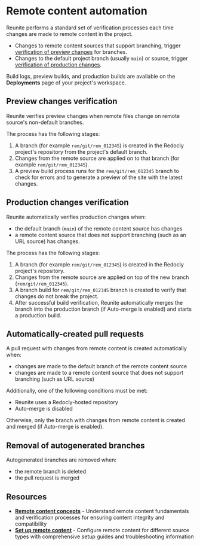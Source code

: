# Remote content automation

Reunite performs a standard set of verification processes each time changes are made to remote content in the project.

- Changes to remote content sources that support branching, trigger [verification of preview changes](#preview-changes-verification) for branches.
- Changes to the default project branch (usually `main`) or source, trigger [verification of production changes](#production-changes-verification).

Build logs, preview builds, and production builds are available on the **Deployments** page of your project's workspace.

## Preview changes verification

Reunite verifies preview changes when remote files change on remote source's non-default branches.

The process has the following stages:

1. A branch (for example `rem/git/rem_012345`) is created in the Redocly project's repository from the project's default branch.
2. Changes from the remote source are applied on to that branch (for example `rem/git/rem_012345`).
3. A preview build process runs for the `rem/git/rem_012345` branch to check for errors and to generate a preview of the site with the latest changes.

## Production changes verification

Reunite automatically verifies production changes when:

- the default branch (`main`) of the remote content source has changes
- a remote content source that does not support branching (such as an URL source) has changes.

The process has the following stages:

1. A branch (for example `rem/git/rem_012345`) is created in the Redocly project's repository.
2. Changes from the remote source are applied on top of the new branch (`rem/git/rem_012345`).
4. A branch build for `rem/git/rem_012345` branch is created to verify that changes do not break the project.
5. After successful build verification, Reunite automatically merges the branch into the production branch (if Auto-merge is enabled) and starts a production build.

## Automatically-created pull requests

A pull request with changes from remote content is created automatically when:
- changes are made to the default branch of the remote content source
- changes are made to a remote content source that does not support branching (such as URL source)

Additionally, one of the following conditions must be met:
- Reunite uses a Redocly-hosted repository
- Auto-merge is disabled

Otherwise, only the branch with changes from remote content is created and merged (if Auto-merge is enabled).

## Removal of autogenerated branches

Autogenerated branches are removed when:

- the remote branch is deleted
- the pull request is merged

## Resources

- **[Remote content concepts](./remote-content.md)** - Understand remote content fundamentals and verification processes for ensuring content integrity and compatibility
- **[Set up remote content](./index.md)** - Configure remote content for different source types with comprehensive setup guides and troubleshooting information

